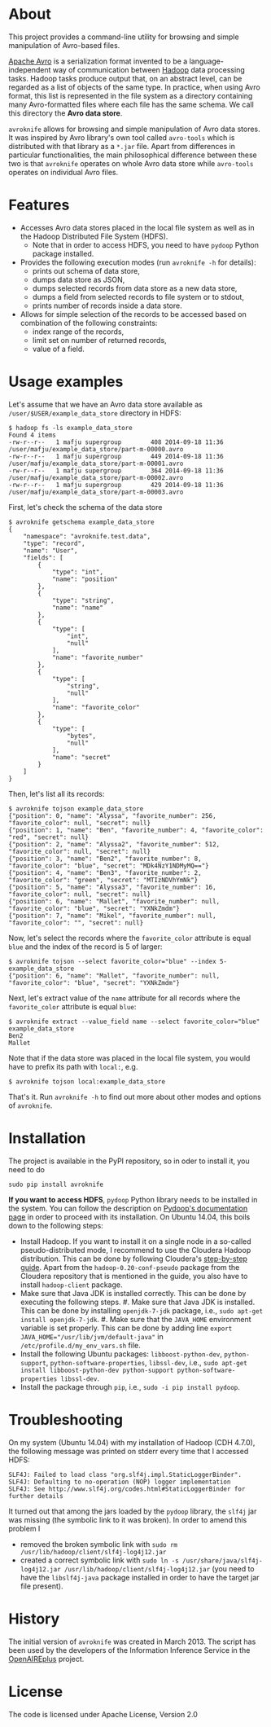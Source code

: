 About
=====
This project provides a command-line utility for browsing and simple manipulation of Avro-based files.

[Apache Avro][] is a serialization format invented to be a language-independent way of communication between [Hadoop][] data processing tasks. Hadoop tasks produce output that, on an abstract level, can be regarded as a list of objects of the same type. In practice, when using Avro format, this list is represented in the file system as a directory containing many Avro-formatted files where each file has the same schema. We call this directory the **Avro data store**.

[Apache Avro]: http://avro.apache.org/
[Hadoop]: http://hadoop.apache.org/ 

`avroknife` allows for browsing and simple manipulation of Avro data stores. It was inspired by Avro library's own tool called `avro-tools` which is distributed with that library as a `*.jar` file. Apart from differences in particular functionalities, the main philosophical difference between these two is that `avroknife` operates on whole Avro data store while `avro-tools` operates on individual Avro files.

Features
========
- Accesses Avro data stores placed in the local file system as well as in the Hadoop Distributed File System (HDFS).
    - Note that in order to access HDFS, you need to have `pydoop` Python package installed.
- Provides the following execution modes (run `avroknife -h` for details):
    - prints out schema of data store,
    - dumps data store as JSON,
    - dumps selected records from data store as a new data store,
    - dumps a field from selected records to file system or to stdout,
    - prints number of records inside a data store.
- Allows for simple selection of the records to be accessed based on combination of the following constraints:
    - index range of the records,
    - limit set on number of returned records,
    - value of a field.

Usage examples
==============
Let's assume that we have an Avro data store available as `/user/$USER/example_data_store` directory in HDFS:

    $ hadoop fs -ls example_data_store
    Found 4 items
    -rw-r--r--   1 mafju supergroup        408 2014-09-18 11:36 /user/mafju/example_data_store/part-m-00000.avro
    -rw-r--r--   1 mafju supergroup        449 2014-09-18 11:36 /user/mafju/example_data_store/part-m-00001.avro
    -rw-r--r--   1 mafju supergroup        364 2014-09-18 11:36 /user/mafju/example_data_store/part-m-00002.avro
    -rw-r--r--   1 mafju supergroup        429 2014-09-18 11:36 /user/mafju/example_data_store/part-m-00003.avro

First, let's check the schema of the data store

    $ avroknife getschema example_data_store
    {
        "namespace": "avroknife.test.data", 
        "type": "record", 
        "name": "User", 
        "fields": [
            {
                "type": "int", 
                "name": "position"
            }, 
            {
                "type": "string", 
                "name": "name"
            }, 
            {
                "type": [
                    "int", 
                    "null"
                ], 
                "name": "favorite_number"
            }, 
            {
                "type": [
                    "string", 
                    "null"
                ], 
                "name": "favorite_color"
            }, 
            {
                "type": [
                    "bytes", 
                    "null"
                ], 
                "name": "secret"
            }
        ]
    }

Then, let's list all its records: 

    $ avroknife tojson example_data_store
    {"position": 0, "name": "Alyssa", "favorite_number": 256, "favorite_color": null, "secret": null}
    {"position": 1, "name": "Ben", "favorite_number": 4, "favorite_color": "red", "secret": null}
    {"position": 2, "name": "Alyssa2", "favorite_number": 512, "favorite_color": null, "secret": null}
    {"position": 3, "name": "Ben2", "favorite_number": 8, "favorite_color": "blue", "secret": "MDk4NzY1NDMyMQ=="}
    {"position": 4, "name": "Ben3", "favorite_number": 2, "favorite_color": "green", "secret": "MTIzNDVhYmNk"}
    {"position": 5, "name": "Alyssa3", "favorite_number": 16, "favorite_color": null, "secret": null}
    {"position": 6, "name": "Mallet", "favorite_number": null, "favorite_color": "blue", "secret": "YXNkZmdm"}
    {"position": 7, "name": "Mikel", "favorite_number": null, "favorite_color": "", "secret": null}

Now, let's select the records where the `favorite_color` attribute is equal `blue` and the index of the record is 5 of larger:

    $ avroknife tojson --select favorite_color="blue" --index 5- example_data_store
    {"position": 6, "name": "Mallet", "favorite_number": null, "favorite_color": "blue", "secret": "YXNkZmdm"}

Next, let's extract value of the `name` attribute for all records where the `favorite_color` attribute is equal `blue`:

    $ avroknife extract --value_field name --select favorite_color="blue" example_data_store
    Ben2
    Mallet

Note that if the data store was placed in the local file system, you would have to prefix its path with `local:`, e.g. 

    $ avroknife tojson local:example_data_store

That's it. Run `avroknife -h` to find out more about other modes and options of `avroknife`.

Installation
============
The project is available in the PyPI repository, so in oder to install it, you need to do

	sudo pip install avroknife

**If you want to access HDFS**, `pydoop` Python library needs to be installed in the system. You can follow the description on [Pydoop's documentation page](http://pydoop.sourceforge.net/docs/installation.html) in order to proceed with its installation. On Ubuntu 14.04, this boils down to the following steps:

- Install Hadoop. If you want to install it on a single node in a so-called pseudo-distributed mode, I recommend to use the Cloudera Hadoop distribution. This can be done by following Cloudera's [step-by-step guide](http://www.cloudera.com/content/cloudera-content/cloudera-docs/CDH4/latest/CDH4-Quick-Start/cdh4qs_topic_3_2.html). Apart from the `hadoop-0.20-conf-pseudo` package from the Cloudera repository that is mentioned in the guide, you also have to install `hadoop-client` package.
- Make sure that Java JDK is installed correctly. This can be done by executing the following steps.
    #. Make sure that Java JDK is installed. This can be done by installing `openjdk-7-jdk` package, i.e., `sudo apt-get install openjdk-7-jdk`.
    #. Make sure that the `JAVA_HOME` environment variable is set properly. This can be done by adding line `export JAVA_HOME="/usr/lib/jvm/default-java"` in `/etc/profile.d/my_env_vars.sh` file.
- Install the following Ubuntu packages: `libboost-python-dev`, `python-support`, `python-software-properties`, `libssl-dev`, i.e., `sudo apt-get install libboost-python-dev python-support python-software-properties libssl-dev`.
- Install the package through `pip`, i.e., `sudo -i pip install pydoop`.

Troubleshooting
===============
On my system (Ubuntu 14.04) with my installation of Hadoop (CDH 4.7.0), the following message was printed on stderr every time that I accessed HDFS:

    SLF4J: Failed to load class "org.slf4j.impl.StaticLoggerBinder".
    SLF4J: Defaulting to no-operation (NOP) logger implementation
    SLF4J: See http://www.slf4j.org/codes.html#StaticLoggerBinder for further details

It turned out that among the jars loaded by the `pydoop` library, the `slf4j` jar was missing (the symbolic link to it was broken). In order to amend this problem I

- removed the broken symbolic link with `sudo rm /usr/lib/hadoop/client/slf4j-log4j12.jar`
- created a correct symbolic link with `sudo ln -s /usr/share/java/slf4j-log4j12.jar /usr/lib/hadoop/client/slf4j-log4j12.jar` (you need to have the `libslf4j-java` package installed in order to have the target jar file present).

History
=======
The initial version of `avroknife` was created in March 2013. The script has been used by the developers of the Information Inference Service in the [OpenAIREplus](http://cordis.europa.eu/project/rcn/100079_en.html) project.

License
=======
The code is licensed under Apache License, Version 2.0
